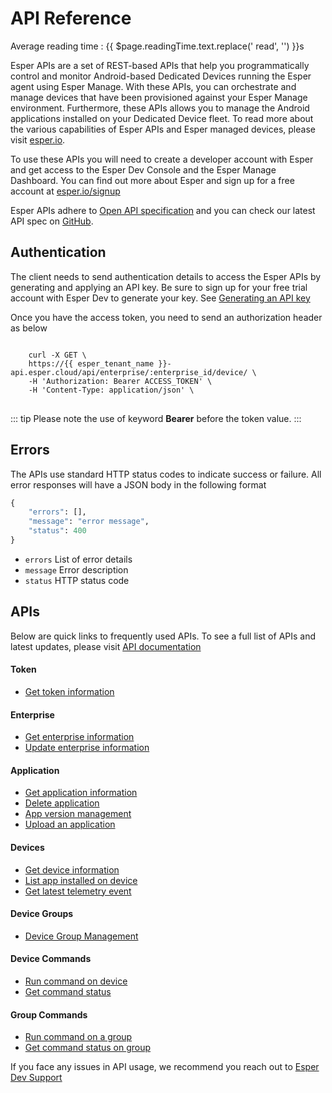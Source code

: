 # API Reference <Badge text="Preview Release" type="tip"/>
<div class="avg-reading-time">Average reading time : {{ $page.readingTime.text.replace(' read', '') }}s</div>


Esper APIs are a set of REST-based APIs that help you programmatically control and monitor Android-based Dedicated Devices running the Esper agent using Esper Manage. With these APIs, you can orchestrate and manage devices that have been provisioned against your Esper Manage environment. Furthermore, these APIs allows you to manage the Android applications installed on your Dedicated Device fleet. To read more about the various capabilities of Esper APIs and Esper managed devices, please visit [esper.io](https://esper.io).

To use these APIs you will need to create a developer account with Esper and get access to the Esper Dev Console and the Esper Manage Dashboard. You can find out more about Esper and sign up for a free account at [esper.io/signup](https://esper.io/signup)

Esper APIs adhere to [Open API specification](https://swagger.io/docs/specification/about/) and you can check our latest API spec on [GitHub](https://github.com/esper-io/esper-api-spec).

## Authentication
The client needs to send authentication details to access the Esper APIs by generating and applying an API key. Be sure to sign up for your free trial account with Esper Dev to generate your key. See [Generating an API key](./module/genapikey.md)

Once you have the access token, you need to send an authorization header as below

<div class="language-sh">
<pre>
<code>
    curl -X GET \
    https://{{ esper_tenant_name }}-api.esper.cloud/api/enterprise/:enterprise_id/device/ \
    -H 'Authorization: Bearer ACCESS_TOKEN' \
    -H 'Content-Type: application/json' \
</code>
</pre>
</div>

::: tip 
Please note the use of keyword **Bearer** before the token value. 
:::

## Errors

The APIs use standard HTTP status codes to indicate success or failure. All error responses will have a JSON body in the following format

```python
{
    "errors": [],
    "message": "error message",
    "status": 400
}
```

* `errors` List of error details
* `message` Error description
* `status` HTTP status code

## APIs

Below are quick links to frequently used APIs. To see a full list of APIs and latest updates, please visit [API documentation](https://api.esper.io)

#### Token
- [Get token information](https://api.esper.io/#tag/Token)

#### Enterprise
- [Get enterprise information](https://api.esper.io/#tag/Enterprise)
- [Update enterprise information](https://api.esper.io/#operation/partialUpdateEnterprise)

#### Application
- [Get application information](https://api.esper.io/#tag/Application)
- [Delete application](https://api.esper.io/#operation/deleteApplication)
- [App version management](https://api.esper.io/#operation/getAppVersions)
- [Upload an application](https://api.esper.io/#operation/upload)

#### Devices
- [Get device information](https://api.esper.io/#tag/Device)
- [List app installed on device](https://api.esper.io/#operation/getAppInstalls)
- [Get latest telemetry event](https://api.esper.io/#operation/getDeviceEvent)

#### Device Groups
- [Device Group Management](https://api.esper.io/#tag/Device-Group)

#### Device Commands
- [Run command on device](https://api.esper.io/#operation/runCommand)
- [Get command status](https://api.esper.io/#operation/getCommand)

#### Group Commands
- [Run command on a group](https://api.esper.io/#operation/runGroupCommand)
- [Get command status on group](https://api.esper.io/#operation/getGroupCommand)


If you face any issues in API usage, we recommend you reach out to [Esper Dev Support](./support.md)
